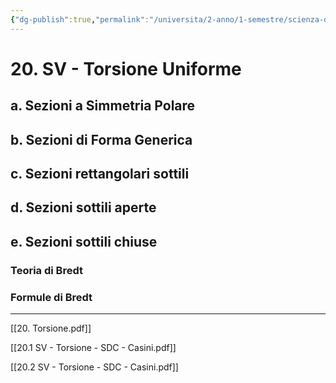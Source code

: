 ```yaml
---
{"dg-publish":true,"permalink":"/universita/2-anno/1-semestre/scienza-delle-costruzioni/appunti/20-sv-torsione-uniforme/"}
---
```


# 20. SV - Torsione Uniforme
## a. Sezioni a Simmetria Polare
## b. Sezioni di Forma Generica
## c. Sezioni rettangolari sottili
## d. Sezioni sottili aperte
## e. Sezioni sottili chiuse
### Teoria di Bredt
### Formule di Bredt





___

[[20. Torsione.pdf]]

[[20.1 SV - Torsione - SDC - Casini.pdf]]

[[20.2 SV - Torsione - SDC - Casini.pdf]]